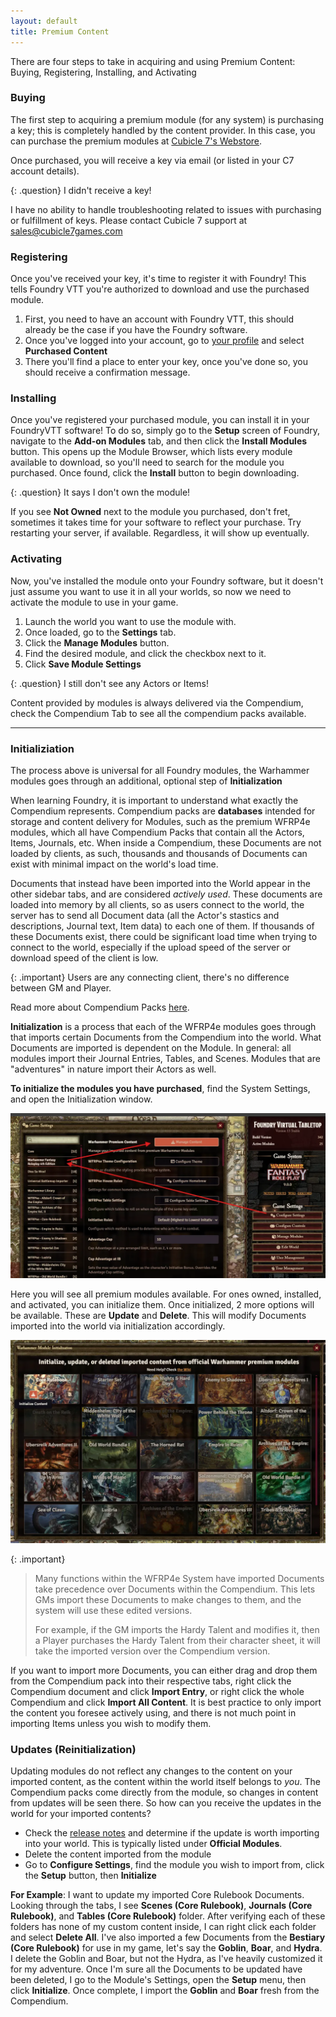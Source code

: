 ```yaml
---
layout: default
title: Premium Content
---
```


There are four steps to take in acquiring and using Premium Content: Buying, Registering, Installing, and Activating

### Buying

The first step to acquiring a premium module (for any system) is purchasing a key; this is completely handled by the content provider. In this case, you can purchase the premium modules at [Cubicle 7's Webstore](https://cubicle7games.com/foundry-vtt-virtual-tabletop-games).

Once purchased, you will receive a key via email (or listed in your C7 account details).

{: .question}
I didn't receive a key!

I have no ability to handle troubleshooting related to issues with purchasing or fulfillment of keys. Please contact Cubicle 7 support at [sales@cubicle7games.com](sales@cubicle7games.com)

### Registering

Once you've received your key, it's time to register it with Foundry! This tells Foundry VTT you're authorized to download and use the purchased module. 

1. First, you need to have an account with Foundry VTT, this should already be the case if you have the Foundry software. 
2. Once you've logged into your account, go to [your profile](https://www.foundryvtt.com/me) and select **Purchased Content**
3. There you'll find a place to enter your key, once you've done so, you should receive a confirmation message.

### Installing

Once you've registered your purchased module, you can install it in your FoundryVTT software! To do so, simply go to the **Setup** screen of Foundry, navigate to the **<i class="fas fa-plug tab-icon"></i> Add-on Modules** tab, and then click the **<i class="fas fa-download"></i> Install Modules** button. This opens up the Module Browser, which lists every module available to download, so you'll need to search for the module you purchased. Once found, click the **<i class="fas fa-download"></i> Install** button to begin downloading.

{: .question}
It says I don't own the module! 

If you see **<i class="fas fa-lock"></i> Not Owned** next to the module you purchased, don't fret, sometimes it takes time for your software to reflect your purchase. Try restarting your server, if available. Regardless, it will show up eventually.

### Activating

Now, you've installed the module onto your Foundry software, but it doesn't just assume you want to use it in all your worlds, so now we need to activate the module to use in your game. 

1. Launch the world you want to use the module with.
2. Once loaded, go to the **<i class="fas fa-cogs"> </i> Settings** tab.
3. Click the **Manage Modules** button. 
4. Find the desired module, and click the checkbox next to it.
5. Click **Save Module Settings**

{: .question}
I still don't see any Actors or Items!

Content provided by modules is always delivered via the Compendium, check the <i class="fas fa-atlas"></i> Compendium Tab to see all the compendium packs available.

---

### Initializiation 

The process above is universal for all Foundry modules, the Warhammer modules goes through an additional, optional step of **Initialization**

When learning Foundry, it is important to understand what exactly the Compendium represents. Compendium packs are **databases** intended for storage and content delivery for Modules, such as the premium WFRP4e modules, which all have Compendium Packs that contain all the Actors, Items, Journals, etc. When inside a Compendium, these Documents are not loaded by clients, as such, thousands and thousands of Documents can exist with minimal impact on the world's load time. 

Documents that instead have been imported into the World appear in the other sidebar tabs, and are considered *actively used*. These documents are loaded into memory by all clients, so as users connect to the world, the server has to send all Document data (all the Actor's stastics and descriptions, Journal text, Item data) to each one of them. If thousands of these Documents exist, there could be significant load time when trying to connect to the world, especially if the upload speed of the server or download speed of the client is low. 

{: .important}
Users are any connecting client, there's no difference between GM and Player.

Read more about Compendium Packs [here](https://foundryvtt.com/article/compendium/).

**Initialization** is a process that each of the WFRP4e modules goes through that imports certain Documents from the Compendium into the world. What Documents are imported is dependent on the Module. In general: all modules import their Journal Entries, Tables, and Scenes. Modules that are "adventures" in nature import their Actors as well. 

<strong>To initialize the modules you have purchased</strong>, find the System Settings, and open the Initialization window. 

![Initialization](../assets/premium-content1.webp)

Here you will see all premium modules available. For ones owned, installed, and activated, you can initialize them. Once initialized, 2 more options will be available. These are **Update** and **Delete**. This will modify Documents imported into the world via initialization accordingly. 

![Initialization](../assets/premium-content2.webp)

{: .important}
> Many functions within the WFRP4e System have imported Documents take precedence over Documents within the Compendium. This lets GMs import these Documents to make changes to them, and the system will use these edited versions. 
> 
> For example, if the GM imports the Hardy Talent and modifies it, then a Player purchases the Hardy Talent from their character sheet, it will take the imported version over the Compendium version. 

If you want to import more Documents, you can either drag and drop them from the Compendium pack into their respective tabs, right click the Compendium document and click **<i class="fas fa-download fa-fw"></i> Import Entry**, or right click the whole Compendium and click **<i class="fas fa-download fa-fw"></i> Import All Content**. It is best practice to only import the content you foresee actively using, and there is not much point in importing Items unless you wish to modify them. 

### Updates (Reinitialization)
Updating modules do not reflect any changes to the content on your imported content, as the content within the world itself belongs to *you*. The Compendium packs come directly from the module, so changes in content from updates will be seen there. So how can you receive the updates in the world for your imported contents?

- Check the [release notes](https://github.com/moo-man/WFRP4e-FoundryVTT/releases) and determine if the update is worth importing into your world. This is typically listed under **Official Modules**.
- Delete the content imported from the module
- Go to **Configure Settings**, find the module you wish to import from, click the **Setup** button, then **Initialize**

**For Example**: I want to update my imported Core Rulebook Documents. Looking through the tabs, I see **Scenes (Core Rulebook)**, **Journals (Core Rulebook)**, and **Tables (Core Rulebook)** folder. After verifying each of these folders has none of my custom content inside, I can right click each folder and select <strong><i class="fas fa-dumpster fa-fw"></i> Delete All</strong>. I've also imported a few Documents from the <strong>Bestiary (Core Rulebook)</strong> for use in my game, let's say the **Goblin**, **Boar**, and **Hydra**. I delete the Goblin and Boar, but not the Hydra, as I've heavily customized it for my adventure. Once I'm sure all the Documents to be updated have been deleted, I go to the Module's Settings, open the **Setup** menu, then click **Initialize**. Once complete, I import the **Goblin** and **Boar** fresh from the Compendium.